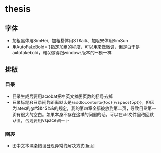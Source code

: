 # thesis

## 字体
- 加粗黑体用SimHei、加粗楷体用STKaiti、加粗宋体用SimSun
- 用AutoFakeBold={}指定加粗的程度，可以用来做微调，但是由于是autofakebold，难以做得跟windows版本的一模一样

## 排版
### 目录
- 目录生成后要用acrobat把中英文摘要页数的括号去掉
- 目录标题和目录间的距离默认是\addtocontents{toc}{\vspace{5pt}}，但因为latex的@#$&^$%&的规定，我的第四章全都被放到第二页，导致目录第一页有很大的空白。如果本身不存在这样的问题的话，可以在cls文件里改回默认值，否则要用vspace调一下

### 图表
- 图中文本渲染错误出现异常的解决方式[[link](https://github.com/mohuangrui/ucasthesis/wiki/%E5%AD%97%E4%BD%93%E9%85%8D%E7%BD%AE#%E5%9B%BE%E4%B8%AD%E6%96%87%E6%9C%AC%E6%B8%B2%E6%9F%93%E9%94%99%E8%AF%AF%E5%87%BA%E7%8E%B0%E5%BC%82%E5%B8%B8%E5%8A%A0%E7%B2%97)]

